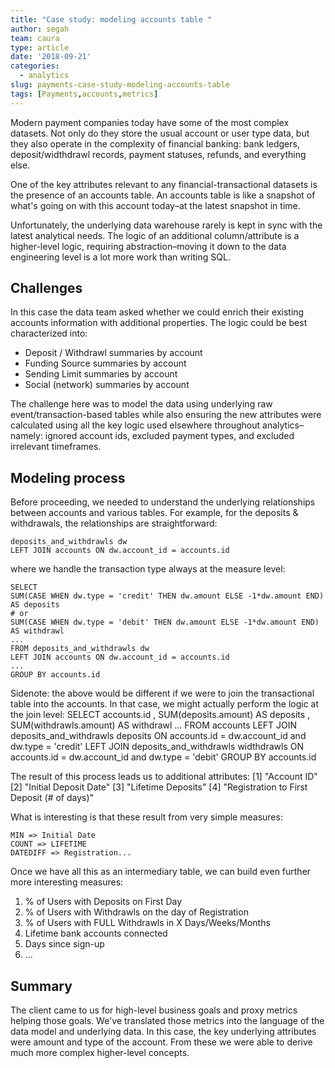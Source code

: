 ```yaml
---
title: "Case study: modeling accounts table "
author: segah
team: caura
type: article
date: '2018-09-21'
categories:
  - analytics
slug: payments-case-study-modeling-accounts-table
tags: [Payments,accounts,metrics]
---
```


Modern payment companies today have some of the most complex datasets. Not only do they store the usual account or user type data, but they also operate in the complexity of financial banking: bank ledgers, deposit/widthdrawl records, payment statuses, refunds, and everything else.

One of the key attributes relevant to any financial-transactional datasets is the presence of an accounts table. An accounts table is like a snapshot of what's going on with this account today–at the latest snapshot in time.

<!--more-->
Unfortunately, the underlying data warehouse rarely is kept in sync with the latest analytical needs. The logic of an additional column/attribute is a higher-level logic, requiring abstraction–moving it down to the data engineering level is a lot more work than writing SQL.

## Challenges

In this case the data team asked whether we could enrich their existing accounts information with additional properties. The logic could be best characterized into:
* Deposit / Withdrawl summaries by account
* Funding Source summaries by account
* Sending Limit summaries by account
* Social (network) summaries by account

The challenge here was to model the data using underlying raw event/transaction-based tables while also ensuring the new attributes were calculated using all the key logic used elsewhere throughout analytics–namely: ignored account ids, excluded payment types, and excluded irrelevant timeframes.

## Modeling process

Before proceeding, we needed to understand the underlying relationships between accounts and various tables. For example, for the deposits & withdrawals, the relationships are straightforward:
```
deposits_and_withdrawls dw
LEFT JOIN accounts ON dw.account_id = accounts.id
```

where we handle the transaction type always at the measure level:
```
SELECT
SUM(CASE WHEN dw.type = 'credit' THEN dw.amount ELSE -1*dw.amount END) AS deposits
# or
SUM(CASE WHEN dw.type = 'debit' THEN dw.amount ELSE -1*dw.amount END) AS withdrawl
...
FROM deposits_and_withdrawls dw
LEFT JOIN accounts ON dw.account_id = accounts.id
...
GROUP BY accounts.id
```
> >
Sidenote: the above would be different if we were to join the transactional table into the accounts. In that case, we might actually perform the logic at the join level:
SELECT accounts.id
, SUM(deposits.amount) AS deposits
, SUM(withdrawls.amount) AS withdrawl ...
FROM accounts LEFT JOIN deposits_and_withdrawls deposits
ON accounts.id = dw.account_id and dw.type = 'credit'
LEFT JOIN deposits_and_withdrawls widthdrawls ON accounts.id = dw.account_id and dw.type = 'debit' GROUP BY accounts.id

The result of this process leads us to additional attributes:
[1] "Account ID"
[2] "Initial Deposit Date"
[3] "Lifetime Deposits"
[4] "Registration to First Deposit (# of days)"

What is interesting is that these result from very simple measures:
```
MIN => Initial Date
COUNT => LIFETIME
DATEDIFF => Registration...
```
Once we have all this as an intermediary table, we can build even further more interesting measures:
1. % of Users with Deposits on First Day
2. % of Users with Withdrawls on the day of Registration
3. % of Users with FULL Withdrawls in X Days/Weeks/Months
4. Lifetime bank accounts connected
5. Days since sign-up
6. …

## Summary

The client came to us for high-level business goals and proxy metrics helping those goals. We've translated those metrics into the language of the data model and underlying data. In this case, the key underlying attributes were amount and type of the account. From these we were able to derive much more complex higher-level concepts.
